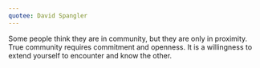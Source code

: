 ```yaml
---
quotee: David Spangler
---
```

Some people think they are in community, but they are only in proximity. True community requires commitment and openness. It is a willingness to extend yourself to encounter and know the other.